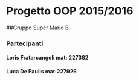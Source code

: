 # Progetto OOP 2015/2016
##Gruppo Super Mario B.
### Partecipanti
#### Loris Fratarcangeli mat: 227382
#### Luca De Paulis mat:227926